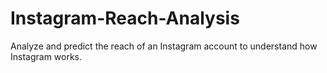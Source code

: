 # Instagram-Reach-Analysis
Analyze and predict the reach of an Instagram account to understand how Instagram works.
